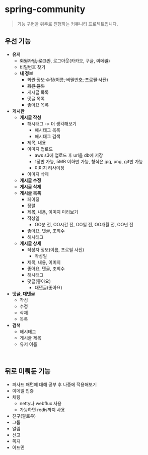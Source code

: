 # spring-community
> 기능 구현을 위주로 진행하는 커뮤니티 프로젝트입니다.
## 우선 기능
- **유저**
  - ~~회원가입, 로그인~~, 로그아웃(카카오, 구글, ~~이메일~~)
  - 비밀번호 찾기
  - **내 정보**
    - ~~회원 정보 수정(이름, 비밀번호, 프로필 사진)~~
    - ~~회원 탈퇴~~
    - 게시글 목록
    - 댓글 목록
    - 좋아요 목록
- **게시판**
    - **게시글 작성**
      - 해시태그 -> 더 생각해보기
        - 해시태그 목록
        - 해시태그 검색
      - 제목, 내용
      - 이미지 업로드 
        - aws s3에 업로드 후 url을 db에 저장
        - 1장만 가능, 5MB 이하만 가능, 형식은 jpg, png, gif만 가능
        - 이미지 리사이징
      - 이미지 삭제
    - **게시글 수정**
    - **게시글 삭제**
    - **게시글 목록**
      - 페이징
      - 정렬
      - 제목, 내용, 이미지 미리보기
      - 작성일
        - OO분 전, OO시간 전, OO일 전, OO개월 전, OO년 전
      - 좋아요, 댓글, 조회수
      - 해시태그
    - **게시글 상세**
      - 작성자 정보(이름, 프로필 사진)
        - 작성일
      - 제목, 내용, 이미지
      - 좋아요, 댓글, 조회수
      - 해시태그
      - 댓글(좋아요)
        - 대댓글(좋아요)
- **댓글, 대댓글**
  - 작성
  - 수정
  - 삭제
  - 목록
- **검색**
  - 해시태그
  - 게시글 제목
  - 유저 이름

<br/>

## 뒤로 미뤄둔 기능
- 퍼사드 패턴에 대해 공부 후 나중에 적용해보기
- 이메일 인증
- 채팅
  - netty나 webflux 사용
  - 가능하면 redis까지 사용
- 친구(팔로우)
- 그룹
- 알림
- 신고
- 쪽지
- 어드민